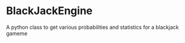 # BlackJackEngine
A python class to get various probabilities and statistics for a blackjack gameme
